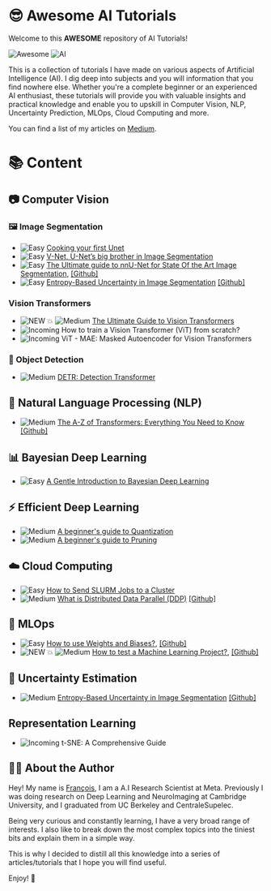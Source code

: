 # 😎 Awesome AI Tutorials

Welcome to this **AWESOME** repository of AI Tutorials!

![Awesome](https://img.shields.io/badge/Awesome-YES-brightgreen) ![AI](https://img.shields.io/badge/AI-Tutorials-blue) 

This is a collection of tutorials I have made on various aspects of Artificial Intelligence (AI). I dig deep into subjects and you will information that you find nowhere else.
Whether you're a complete beginner or an experienced AI enthusiast, these tutorials will provide you with valuable insights and practical knowledge and enable you to upskill in Computer Vision, NLP, Uncertainty Prediction, MLOps, Cloud Computing and more.

You can find a list of my articles on [Medium](https://medium.com/@francoisporcher).

# 📚 Content


## 📷 Computer Vision

### 🖼️ Image Segmentation
- ![Easy](https://img.shields.io/badge/Difficulty-Easy-green) [Cooking your first Unet](https://github.com/FrancoisPorcher/awesome-ai-tutorials/tree/main/Computer%20Vision/UNet)
- ![Easy](https://img.shields.io/badge/Difficulty-Easy-green) [V-Net, U-Net’s big brother in Image Segmentation](https://medium.com/@francoisporcher/v-net-u-nets-big-brother-in-image-segmentation-906e393968f7)
- ![Easy](https://img.shields.io/badge/Difficulty-Easy-green) [The Ultimate guide to nnU-Net for State Of the Art Image Segmentation](https://medium.com/@francoisporcher/the-ultimate-guide-to-nnu-net-for-state-of-the-art-image-segmentation-6dda7f44b935), [[Github]](https://github.com/FrancoisPorcher/awesome-ai-tutorials/tree/main/004%20-%20nnU-Net)
- ![Easy](https://img.shields.io/badge/Difficulty-Easy-green) [Entropy-Based Uncertainty in Image Segmentation](https://medium.com/towards-data-science/entropy-based-uncertainty-prediction-812cca769d7a) [[Github]](https://github.com/FrancoisPorcher/awesome-ai-tutorials/tree/main/006%20-%20Entropy%20based%20uncertainty%20for%20Image%20Segmentation)

### Vision Transformers

  
- ![NEW 💥](https://img.shields.io/badge/NEW-💥-red) ![Medium](https://img.shields.io/badge/Difficulty-Medium-yellow) [The Ultimate Guide to Vision Transformers](https://medium.com/towards-data-science/the-ultimate-guide-to-vision-transformers-0a6df32cb248)
- ![Incoming](https://img.shields.io/badge/Status-Incoming-blue) How to train a Vision Transformer (ViT) from scratch?
- ![Incoming](https://img.shields.io/badge/Status-Incoming-blue) ViT - MAE: Masked Autoencoder for Vision Transformers



  
### 🎯 Object Detection
- ![Medium](https://img.shields.io/badge/Difficulty-Medium-yellow) [DETR: Detection Transformer](https://medium.com/p/a8b3327b737a)

## 📖 Natural Language Processing (NLP)
- ![Medium](https://img.shields.io/badge/Difficulty-Medium-yellow) [The A-Z of Transformers: Everything You Need to Know](https://medium.com/p/c9f214c619ac) [[Github]](https://github.com/FrancoisPorcher/awesome-ai-tutorials/tree/main/NLP/007%20-%20Transformers%20From%20Scratch)

## 📊 Bayesian Deep Learning
- ![Easy](https://img.shields.io/badge/Difficulty-Easy-green) [A Gentle Introduction to Bayesian Deep Learning](https://medium.com/@francoisporcher/a-gentle-introduction-to-bayesian-deep-learning-d298c7243fd6)

## ⚡ Efficient Deep Learning
- ![Medium](https://img.shields.io/badge/Difficulty-Medium-yellow) [A beginner's guide to Quantization](https://github.com/FrancoisPorcher/awesome-ai-tutorials/tree/main/Efficient%20Deep%20Learning/Quantization)
- ![Medium](https://img.shields.io/badge/Difficulty-Medium-yellow) [A beginner's guide to Pruning](https://github.com/FrancoisPorcher/awesome-ai-tutorials/tree/main/Efficient%20Deep%20Learning/Pruning)

## ☁️ Cloud Computing

- ![Easy](https://img.shields.io/badge/Difficulty-Easy-green) [How to Send SLURM Jobs to a Cluster](https://towardsdatascience.com/how-to-send-a-slurm-job-to-a-cluster-dd1cf021c7ac)
- ![Medium](https://img.shields.io/badge/Difficulty-Medium-yellow) [What is Distributed Data Parallel (DDP)](https://medium.com/towards-data-science/a-comprehensive-guide-of-distributed-data-parallel-ddp-2bb1d8b5edfb) [[Github]](https://github.com/FrancoisPorcher/awesome-ai-tutorials/tree/main/Cloud%20Computing/Distributed%20Data%20Parallel%20(DDP))


## 🔧 MLOps
- ![Easy](https://img.shields.io/badge/Difficulty-Easy-green) [How to use Weights and Biases?](https://medium.com/ai-mind-labs/how-to-use-weights-and-biases-c4467c6dac27), [[Github]](https://github.com/FrancoisPorcher/awesome-ai-tutorials/tree/main/MLOps/How%20to%20use%20Weights%20and%20Biases)
- ![NEW 💥](https://img.shields.io/badge/NEW-💥-red) ![Medium](https://img.shields.io/badge/Difficulty-Medium-yellow) [How to test a Machine Learning Project?](https://github.com/FrancoisPorcher/awesome-ai-tutorials/tree/main/MLOps/how_to_test), [[Github]](https://github.com/FrancoisPorcher/awesome-ai-tutorials/tree/main/MLOps/how_to_test)

## 🔮 Uncertainty Estimation
- ![Medium](https://img.shields.io/badge/Difficulty-Medium-yellow) [Entropy-Based Uncertainty in Image Segmentation](https://medium.com/towards-data-science/entropy-based-uncertainty-prediction-812cca769d7a) [[Github]](https://github.com/FrancoisPorcher/awesome-ai-tutorials/tree/main/Uncertainty%20Estimation/Entropy%20based%20uncertainty%20for%20Image%20Segmentation)

## Representation Learning

- ![Incoming](https://img.shields.io/badge/Status-Incoming-blue) t-SNE: A Comprehensive Guide


## 👨‍💻 About the Author

Hey! My name is  [François](https://www.linkedin.com/in/fporcher/), I am a A.I Research Scientist at Meta. Previously I was doing research on Deep Learning and NeuroImaging at Cambridge University, and I graduated from UC Berkeley and CentraleSupelec.

Being very curious and constantly learning, I have a very broad range of interests. I also like to break down the most complex topics into the tiniest bits and explain them in a simple way.

This is why I decided to distill all this knowledge into a series of articles/tutorials that I hope you will find useful.

Enjoy! 🤗


